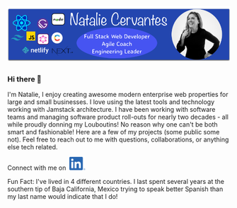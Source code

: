 # [![natalie cervantes header](https://raw.githubusercontent.com/Natalie624/Natalie624/main/images/github-header-2024.png)](https://nataliecervantes.com)

### Hi there 👋

I'm Natalie, I enjoy creating awesome modern enterprise web properties for large and small businesses. I love using the latest tools and technology working with Jamstack architecture. I have been working with software teams and managing software product roll-outs for nearly two decades - all while proudly donning my Louboutins! No reason why one can't be both smart and fashionable! Here are a few of my projects (some public some not). Feel free to reach out to me with questions, collaborations, or anything else tech related. 

Connect with me on &nbsp;<a href="https://www.linkedin.com/in/nataliecervantes/"><img height="30" src="https://raw.githubusercontent.com/Natalie624/Natalie624/main/images/linkedin.png?raw=true"></a>&nbsp;&nbsp;

Fun Fact: I've lived in 4 different countries. I last spent several years at the southern tip of Baja California, Mexico trying to speak better Spanish than my last name would indicate that I do!

<!--
**Natalie624/Natalie624** is a ✨ _special_ ✨ repository because its `README.md` (this file) appears on your GitHub profile.

Here are some ideas to get you started:

- 🔭 I’m currently working on ...
- 🌱 I’m currently learning ...
- 👯 I’m looking to collaborate on ...
- 🤔 I’m looking for help with ...
- 💬 Ask me about ...
- 📫 How to reach me: ...
- 😄 Pronouns: ...
- ⚡ Fun fact: ...
-->
